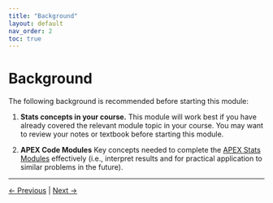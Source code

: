 ```yaml
---
title: "Background"
layout: default
nav_order: 2
toc: true
---
```



# **Background**

The following background is recommended before starting this module:

1. **Stats concepts in your course.** This module will work best if you have already covered the relevant module topic in your course. You may want to review your notes or textbook before starting this module.

2. **APEX Code Modules** Key concepts needed to complete the [APEX Stats Modules](https://github.com/vectrlab/apex-stats-modules#readme) effectively (i.e., interpret results and for practical application to similar problems in the future).

---

[← Previous](index.md) | [Next →](learn_outcome.md)
